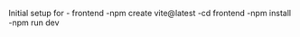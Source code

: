 Initial setup for - frontend
    -npm create vite@latest
    -cd frontend
    -npm install
    -npm run dev

